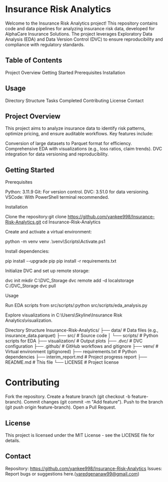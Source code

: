 # Insurance Risk Analytics
  
Welcome to the Insurance Risk Analytics project! This repository contains code and data pipelines for analyzing insurance risk data, developed for AlphaCare Insurance Solutions. The project leverages Exploratory Data Analysis (EDA) and Data Version Control (DVC) to ensure reproducibility and compliance with regulatory standards.

## Table of Contents

Project Overview
Getting Started
Prerequisites
Installation


## Usage
Directory Structure
Tasks Completed
Contributing
License
Contact

## Project Overview
This project aims to analyze insurance data to identify risk patterns, optimize pricing, and ensure auditable workflows. Key features include:

Conversion of large datasets to Parquet format for efficiency.
Comprehensive EDA with visualizations (e.g., loss ratios, claim trends).
DVC integration for data versioning and reproducibility.


## Getting Started

Prerequisites

Python: 3.11.9
Git: For version control.
DVC: 3.51.0 for data versioning.
VSCode: With PowerShell terminal recommended.

Installation

Clone the repository:git clone https://github.com/yankee998/Insurance-Risk-Analytics.git
cd Insurance-Risk-Analytics


Create and activate a virtual environment:

python -m venv venv
.\venv\Scripts\Activate.ps1


Install dependencies:

pip install --upgrade pip
pip install -r requirements.txt


Initialize DVC and set up remote storage:

dvc init
mkdir C:\DVC_Storage
dvc remote add -d localstorage C:/DVC_Storage
dvc pull


Usage

Run EDA scripts from src/scripts/:python src/scripts/eda_analysis.py


Explore visualizations in C:\Users\Skyline\Insurance Risk Analytics\visualization.

Directory Structure
Insurance-Risk-Analytics/
├── data/                  # Data files (e.g., insurance_data.parquet)
├── src/                   # Source code
│   └── scripts/           # Python scripts for EDA
├── visualization/         # Output plots
├── .dvc/                  # DVC configuration
├── .github/               # GitHub workflows and gitignore
├── venv/                  # Virtual environment (gitignored)
├── requirements.txt       # Python dependencies
├── interim_report.md      # Project progress report
├── README.md              # This file
└── LICENSE                # Project license


# Contributing

Fork the repository.
Create a feature branch (git checkout -b feature-branch).
Commit changes (git commit -m "Add feature").
Push to the branch (git push origin feature-branch).
Open a Pull Request.

## License
This project is licensed under the MIT License - see the LICENSE file for details.

## Contact

Repository: https://github.com/yankee998/Insurance-Risk-Analytics
Issues: Report bugs or suggestions here.(yaredgenanaw99@gmail.com)

